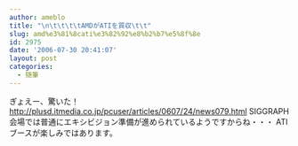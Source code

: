 ```yaml
---
author: ameblo
title: "\n\t\t\t\tAMDがATIを買収\t\t"
slug: amd%e3%81%8cati%e3%82%92%e8%b2%b7%e5%8f%8e
id: 2975
date: '2006-07-30 20:41:07'
layout: post
categories:
  - 随筆
---
```


ぎょえー、驚いた！ http://plusd.itmedia.co.jp/pcuser/articles/0607/24/news079.html SIGGRAPH会場では普通にエキシビジョン準備が進められているようですからね・・・ ATIブースが楽しみではあります。
